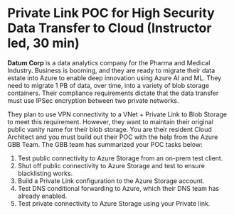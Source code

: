 # Private Link POC for High Security Data Transfer to Cloud (Instructor led, 30 min)

__Datum Corp__ is a data analytics company for the Pharma and Medical Industry. Business is booming, and they are ready to migrate their data estate into Azure to enable deep innovation using Azure AI and ML. They need to migrate 1 PB of data, over time, into a variety of blob storage containers. Their compliance requirements dictate that the data transfer must use IPSec encryption between two private networks.

They plan to use VPN connectivity to a VNet + Private Link to Blob Storage to meet this requirement. However, they want to maintain their original public vanity name for their blob storage. You are their resident Cloud Architect and you must build out their POC with the help from the Azure GBB Team. The GBB team has summarized your POC tasks below:

1.	Test public connectivity to Azure Storage from an on-prem test client.  
2.	Shut off public connectivity to Azure Storage and test to ensure blacklisting works.  
3.	Build a Private Link configuration to the Azure Storage account.  
4.	Test DNS conditional forwarding to Azure, which their DNS team has already enabled. 
5.	Test private connectivity to Azure Storage using your Private link.  
